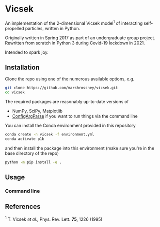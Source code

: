 # Vicsek

An implementation of the 2-dimensional Vicsek model<sup>1</sup> of interacting self-propelled particles, written in Python.

Originally written in Spring 2017 as part of an undergraduate group project.
Rewritten from scratch in Python 3 during Covid-19 lockdown in 2021.

Intended to spark joy.

## Installation

Clone the repo using one of the numerous available options, e.g.
```bash
git clone https://github.com/marshrossney/vicsek.git
cd vicsek
```

The required packages are reasonably up-to-date versions of
* NumPy, SciPy, Matplotlib
* [ConfigArgParse](https://github.com/bw2/ConfigArgParse) if you want to run things via the command line

You can install the Conda environment provided in this repository
```bash
conda create -n vicsek -f environment.yml
conda activate p1b
```
and then install the package into this environment (make sure you're in the base directory of the repo)
```bash
python -m pip install -e .
```

## Usage

### Command line


## References
<sup>1</sup> T. Vicsek *et al.*, Phys. Rev. Lett. **75**, 1226 (1995)
